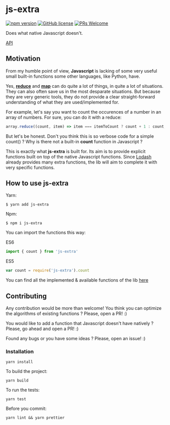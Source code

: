 # js-extra

[![npm version](https://img.shields.io/npm/v/js-extra.svg?style=flat)](https://www.npmjs.com/package/js-extra) [![GitHub license](https://img.shields.io/badge/license-MIT-blue.svg)](https://github.com/alexandre-lelain/js-extra/blob/master/LICENSE) [![PRs Welcome](https://img.shields.io/badge/PRs-welcome-brightgreen.svg)](https://github.com/alexandre-lelain/js-extra/pulls)

Does what native Javascript doesn't.

[API](/api)

## Motivation

From my humble point of view, **Javascript** is lacking of some very useful small built-in functions some other languages, like Python, have.

Yes, [**reduce**](https://developer.mozilla.org/fr/docs/Web/JavaScript/Reference/Objets_globaux/Array/reduce) and [**map**](https://developer.mozilla.org/fr/docs/Web/JavaScript/Reference/Objets_globaux/Array/map) can do quite a lot of things, in quite a lot of situations. They can also often save us in the most desparate situations. But because they are very generic tools, they do not provide a clear straight-forward understanding of what they are used/implemented for.

For example, let's say you want to count the occurences of a number in an array of numbers. For sure, you can do it with a reduce:

```js
array.reduce((count, item) => item === itemToCount ? count + 1 : count, 0)
```

But let's be honest. Don't you think this is so verbose code for a simple count() ?
Why is there not a built-in **count** function in Javascript ?

This is exactly what **js-extra** is built for. Its aim is to provide explicit functions
built on top of the native Javascript functions. Since [Lodash](https://lodash.com/)
already provides many extra functions, the lib will aim to complete it with very
specific functions.

## How to use js-extra

Yarn:
```shell
$ yarn add js-extra
```

Npm:
```shell
$ npm i js-extra
```

You can import the functions this way:

ES6
```js
import { count } from 'js-extra'
```

ES5
```js
var count = require('js-extra').count
```

You can find all the implemented & available functions of the lib [here](/api)

## Contributing

Any contribution would be more than welcome! You think you can optimize the
algorithms of existing functions ? Please, open a PR! :)

You would like to add a function that Javascript doesn't have natively ? Please,
go ahead and open a PR! :)

Found any bugs or you have some ideas ? Please, open an issue! :)

### Installation

```shell
yarn install
```

To build the project:
```shell
yarn build
```

To run the tests:
```shell
yarn test
```

Before you commit:
```shell
yarn lint && yarn prettier
```
